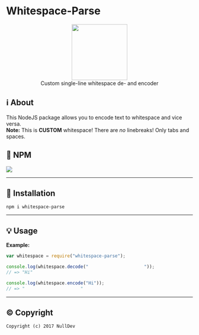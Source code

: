 # Whitespace-Parse

<p align="center">
<img height="150" width="auto" src="https://nulldev.org/img/whitespace.png" /><br>
Custom single-line whitespace de- and encoder
</p>

## :information_source: About

This NodeJS package allows you to encode text to whitespace and vice versa. <br>
**Note:** This is **CUSTOM** whitespace! There are _no_ linebreaks! Only tabs and spaces.

## :postbox: NPM

[![](https://nodei.co/npm/whitespace-parse.svg?downloads=true&downloadRank=true&stars=true)](https://www.npmjs.com/package/whitespace-parse)

<hr>

## :wrench: Installation

```Assembly
npm i whitespace-parse
```

<hr>

## :bulb: Usage

**Example:**

```Javascript
var whitespace = require("whitespace-parse");

console.log(whitespace.decode("	  	   		 	  	"));
// => "Hi"

console.log(whitespace.encode("Hi"));
// => "	  	   		 	  	"
```

<hr>

## :copyright: Copyright

`Copyright (c) 2017 NullDev`